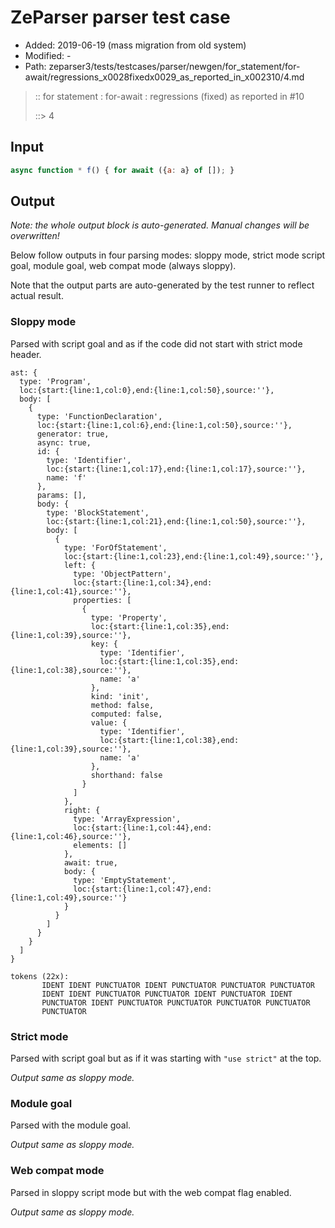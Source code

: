 # ZeParser parser test case

- Added: 2019-06-19 (mass migration from old system)
- Modified: -
- Path: zeparser3/tests/testcases/parser/newgen/for_statement/for-await/regressions_x0028fixedx0029_as_reported_in_x002310/4.md

> :: for statement : for-await : regressions (fixed) as reported in #10
>
> ::> 4

## Input

`````js
async function * f() { for await ({a: a} of []); }
`````

## Output

_Note: the whole output block is auto-generated. Manual changes will be overwritten!_

Below follow outputs in four parsing modes: sloppy mode, strict mode script goal, module goal, web compat mode (always sloppy).

Note that the output parts are auto-generated by the test runner to reflect actual result.

### Sloppy mode

Parsed with script goal and as if the code did not start with strict mode header.

`````
ast: {
  type: 'Program',
  loc:{start:{line:1,col:0},end:{line:1,col:50},source:''},
  body: [
    {
      type: 'FunctionDeclaration',
      loc:{start:{line:1,col:6},end:{line:1,col:50},source:''},
      generator: true,
      async: true,
      id: {
        type: 'Identifier',
        loc:{start:{line:1,col:17},end:{line:1,col:17},source:''},
        name: 'f'
      },
      params: [],
      body: {
        type: 'BlockStatement',
        loc:{start:{line:1,col:21},end:{line:1,col:50},source:''},
        body: [
          {
            type: 'ForOfStatement',
            loc:{start:{line:1,col:23},end:{line:1,col:49},source:''},
            left: {
              type: 'ObjectPattern',
              loc:{start:{line:1,col:34},end:{line:1,col:41},source:''},
              properties: [
                {
                  type: 'Property',
                  loc:{start:{line:1,col:35},end:{line:1,col:39},source:''},
                  key: {
                    type: 'Identifier',
                    loc:{start:{line:1,col:35},end:{line:1,col:38},source:''},
                    name: 'a'
                  },
                  kind: 'init',
                  method: false,
                  computed: false,
                  value: {
                    type: 'Identifier',
                    loc:{start:{line:1,col:38},end:{line:1,col:39},source:''},
                    name: 'a'
                  },
                  shorthand: false
                }
              ]
            },
            right: {
              type: 'ArrayExpression',
              loc:{start:{line:1,col:44},end:{line:1,col:46},source:''},
              elements: []
            },
            await: true,
            body: {
              type: 'EmptyStatement',
              loc:{start:{line:1,col:47},end:{line:1,col:49},source:''}
            }
          }
        ]
      }
    }
  ]
}

tokens (22x):
       IDENT IDENT PUNCTUATOR IDENT PUNCTUATOR PUNCTUATOR PUNCTUATOR
       IDENT IDENT PUNCTUATOR PUNCTUATOR IDENT PUNCTUATOR IDENT
       PUNCTUATOR IDENT PUNCTUATOR PUNCTUATOR PUNCTUATOR PUNCTUATOR
       PUNCTUATOR
`````

### Strict mode

Parsed with script goal but as if it was starting with `"use strict"` at the top.

_Output same as sloppy mode._

### Module goal

Parsed with the module goal.

_Output same as sloppy mode._

### Web compat mode

Parsed in sloppy script mode but with the web compat flag enabled.

_Output same as sloppy mode._
